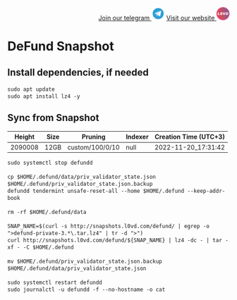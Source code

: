 <p style="font-size:14px" align="right">
<a href="https://t.me/L0vd_staking" target="_blank">Join our telegram <img src="https://raw.githubusercontent.com/L0vd/screenshots/main/Telegram_logo.png" width="30"/></a>
<a href="https://l0vd.com/" target="_blank">Visit our website <img src="https://raw.githubusercontent.com/L0vd/screenshots/main/L0vd.png" width="30"/></a>
</p>

# DeFund Snapshot

## Install dependencies, if needed
```
sudo apt update
sudo apt install lz4 -y
```

## Sync from Snapshot  
| Height  | Size | Pruning | Indexer | Creation Time (UTC+3) |
| --------- | --------- | --------- | --------- | --------- |
| 2090008  | 12GB  | custom/100/0/10 | null | 2022-11-20_17:31:42 |

```
sudo systemctl stop defundd

cp $HOME/.defund/data/priv_validator_state.json $HOME/.defund/priv_validator_state.json.backup
defundd tendermint unsafe-reset-all --home $HOME/.defund --keep-addr-book

rm -rf $HOME/.defund/data 

SNAP_NAME=$(curl -s http://snapshots.l0vd.com/defund/ | egrep -o ">defund-private-3.*\.tar.lz4" | tr -d ">")
curl http://snapshots.l0vd.com/defund/${SNAP_NAME} | lz4 -dc - | tar -xf - -C $HOME/.defund

mv $HOME/.defund/priv_validator_state.json.backup $HOME/.defund/data/priv_validator_state.json

sudo systemctl restart defundd
sudo journalctl -u defundd -f --no-hostname -o cat
```
